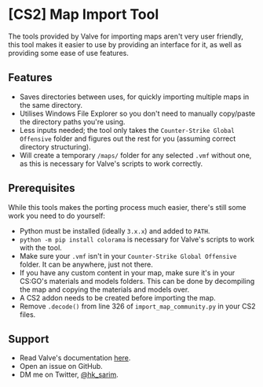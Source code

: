 # [CS2] Map Import Tool
The tools provided by Valve for importing maps aren't very user friendly, this tool makes it easier to use by providing an interface for it, as well as providing some ease of use features.

## Features
- Saves directories between uses, for quickly importing multiple maps in the same directory.
- Utilises Windows File Explorer so you don't need to manually copy/paste the directory paths you're using.
- Less inputs needed; the tool only takes the `Counter-Strike Global Offensive` folder and figures out the rest for you (assuming correct directory structuring).
- Will create a temporary `/maps/` folder for any selected `.vmf` without one, as this is necessary for Valve's scripts to work correctly.

## Prerequisites
While this tools makes the porting process much easier, there's still some work you need to do yourself:

- Python must be installed (ideally `3.x.x`) and added to `PATH`.
- `python -m pip install colorama` is necessary for Valve's scripts to work with the tool.
- Make sure your `.vmf` isn't in your `Counter-Strike Global Offensive` folder. It can be anywhere, just not there.
- If you have any custom content in your map, make sure it's in your CS:GO's materials and models folders. This can be done by decompiling the map and copying the materials and models over.
- A CS2 addon needs to be created before importing the map.
- Remove `.decode()` from line 326 of `import_map_community.py` in your CS2 files.

## Support

- Read Valve's documentation [here](https://developer.valvesoftware.com/wiki/Source_2/Docs/Level_Design/Import_Tool_Documentation).
- Open an issue on GitHub.
- DM me on Twitter, [@hk_sarim](https://twitter.com/hk_sarim).
